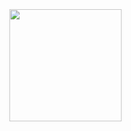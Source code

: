 <img align="center" height="200px" src="https://gif-finder.com/wp-content/uploads/2020/03/Corona-is-innocent.gif"/>
<!-- <img align="left" src="https://github-readme-stats.vercel.app/api?username=aliuosio&count_private=true&show_icons=true&theme=blue-green" />
<img align="left" src="https://github-readme-stats.vercel.app/api/top-langs/?username=aliuosio&theme=blue-green&hide=html" /> -->

